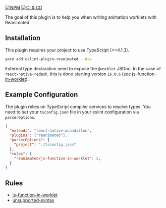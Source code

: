 [![NPM](https://img.shields.io/npm/v/eslint-plugin-reanimated)](https://www.npmjs.com/package/eslint-plugin-reanimated) [![CI & CD](https://github.com/wcandillon/eslint-plugin-reanimated/workflows/CI%20&%20CD/badge.svg)](https://github.com/wcandillon/eslint-plugin-reanimated/actions?query=branch%3Amaster)

The goal of this plugin is to help you when writing animation worklets with Reanimated.

## Installation

This plugin requires your project to use TypeScript (>=4.1.3).

```sh
yarn add eslint-plugin-reanimated --dev
```

External type declaration need to expose the `@worklet` JSDoc.
In the case of `react-native-redash`, this is done starting version `16.0.6` ([see js-function-in-worklet](https://github.com/wcandillon/eslint-plugin-reanimated/blob/master/docs/js-function-in-worklet.md)).

## Example Configuration

The plugin relies on TypeScript compiler services to resolve types.
You need to set your `tsconfig.json` file in your eslint configuration via `parserOptions`.

```json
{
  "extends": "react-native-wcandillon",
  "plugins": ["reanimated"],
  "parserOptions": {
    "project": "./tsconfig.json"
  },
  "rules": {
    "reanimated/js-function-in-worklet": 2,
  }
}
```

## Rules
* [js-function-in-worklet](./docs/js-function-in-worklet.md)
* [unsupported-syntax](./docs/unsupported-syntax.md)